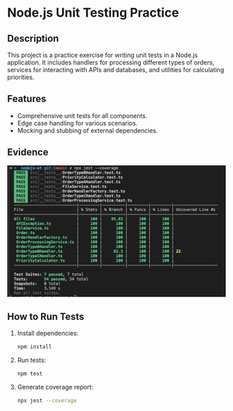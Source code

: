 # Node.js Unit Testing Practice

## Description
This project is a practice exercise for writing unit tests in a Node.js application. It includes handlers for processing different types of orders, services for interacting with APIs and databases, and utilities for calculating priorities.

## Features
- Comprehensive unit tests for all components.
- Edge case handling for various scenarios.
- Mocking and stubbing of external dependencies.

## Evidence
![Test Coverage Report](evidence/coverage.png)

## How to Run Tests
1. Install dependencies:
    ```bash
    npm install
    ```

2. Run tests:
    ```bash
    npm test
    ```

3. Generate coverage report:
    ```bash
    npx jest --coverage
    ```

